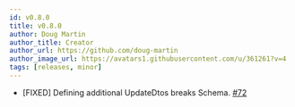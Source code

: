 ```yaml
---
id: v0.8.0
title: v0.8.0
author: Doug Martin
author_title: Creator
author_url: https://github.com/doug-martin
author_image_url: https://avatars1.githubusercontent.com/u/361261?v=4
tags: [releases, minor]
---
```


* [FIXED] Defining additional UpdateDtos breaks Schema. [#72](https://github.com/doug-martin/nestjs-query/issues/72)
